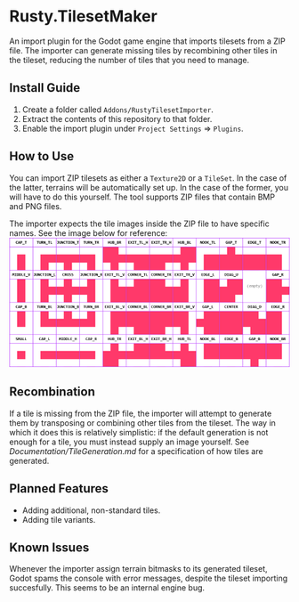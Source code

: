 # Rusty.TilesetMaker
An import plugin for the Godot game engine that imports tilesets from a ZIP file. The importer can generate missing tiles by recombining other tiles in the tileset, reducing the number of tiles that you need to manage.

## Install Guide
1. Create a folder called `Addons/RustyTilesetImporter`.
2. Extract the contents of this repository to that folder.
3. Enable the import plugin under `Project Settings` => `Plugins`.

## How to Use
You can import ZIP tilesets as either a `Texture2D` or a `TileSet`. In the case of the latter, terrains will be automatically set up. In the case of the former, you will have to do this yourself.
The tool supports ZIP files that contain BMP and PNG files.

The importer expects the tile images inside the ZIP file to have specific names. See the image below for reference:
![The tiles of a 47-tile blob tileset, and their identifiers.](TilesetReference.png)

## Recombination
If a tile is missing from the ZIP file, the importer will attempt to generate them by transposing or combining other tiles from the tileset. The way in which it does this is relatively simplistic: if the default generation is not enough for a tile, you must instead supply an image yourself. See *Documentation/TileGeneration.md* for a specification of how tiles are generated.

## Planned Features
- Adding additional, non-standard tiles.
- Adding tile variants.

## Known Issues
Whenever the importer assign terrain bitmasks to its generated tileset, Godot spams the console with error messages, despite the tileset importing succesfully. This seems to be an internal engine bug.
